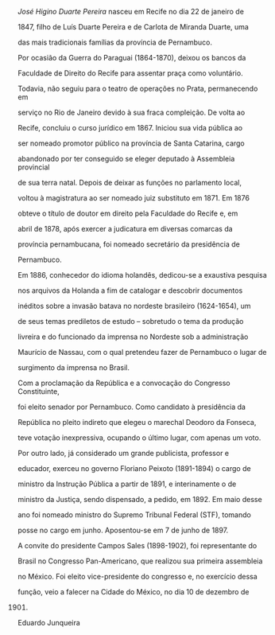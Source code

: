 

*José Higino Duarte Pereira* nasceu em Recife no dia 22 de janeiro de

1847, filho de Luís Duarte Pereira e de Carlota de Miranda Duarte, uma

das mais tradicionais famílias da província de Pernambuco.



Por ocasião da Guerra do Paraguai (1864-1870), deixou os bancos da

Faculdade de Direito do Recife para assentar praça como voluntário.

Todavia, não seguiu para o teatro de operações no Prata, permanecendo em

serviço no Rio de Janeiro devido à sua fraca compleição. De volta ao

Recife, concluiu o curso jurídico em 1867. Iniciou sua vida pública ao

ser nomeado promotor público na província de Santa Catarina, cargo

abandonado por ter conseguido se eleger deputado à Assembleia provincial

de sua terra natal. Depois de deixar as funções no parlamento local,

voltou à magistratura ao ser nomeado juiz substituto em 1871. Em 1876

obteve o título de doutor em direito pela Faculdade do Recife e, em

abril de 1878, após exercer a judicatura em diversas comarcas da

província pernambucana, foi nomeado secretário da presidência de

Pernambuco.



Em 1886, conhecedor do idioma holandês, dedicou-se a exaustiva pesquisa

nos arquivos da Holanda a fim de catalogar e descobrir documentos

inéditos sobre a invasão batava no nordeste brasileiro (1624-1654), um

de seus temas prediletos de estudo – sobretudo o tema da produção

livreira e do funcionado da imprensa no Nordeste sob a administração

Maurício de Nassau, com o qual pretendeu fazer de Pernambuco o lugar de

surgimento da imprensa no Brasil.



Com a proclamação da República e a convocação do Congresso Constituinte,

foi eleito senador por Pernambuco. Como candidato à presidência da

República no pleito indireto que elegeu o marechal Deodoro da Fonseca,

teve votação inexpressiva, ocupando o último lugar, com apenas um voto.

Por outro lado, já considerado um grande publicista, professor e

educador, exerceu no governo Floriano Peixoto (1891-1894) o cargo de

ministro da Instrução Pública a partir de 1891, e interinamente o de

ministro da Justiça, sendo dispensado, a pedido, em 1892. Em maio desse

ano foi nomeado ministro do Supremo Tribunal Federal (STF), tomando

posse no cargo em junho. Aposentou-se em 7 de junho de 1897.



A convite do presidente Campos Sales (1898-1902), foi representante do

Brasil no Congresso Pan-Americano, que realizou sua primeira assembleia

no México. Foi eleito vice-presidente do congresso e, no exercício dessa

função, veio a falecer na Cidade do México, no dia 10 de dezembro de

1901.



Eduardo Junqueira



